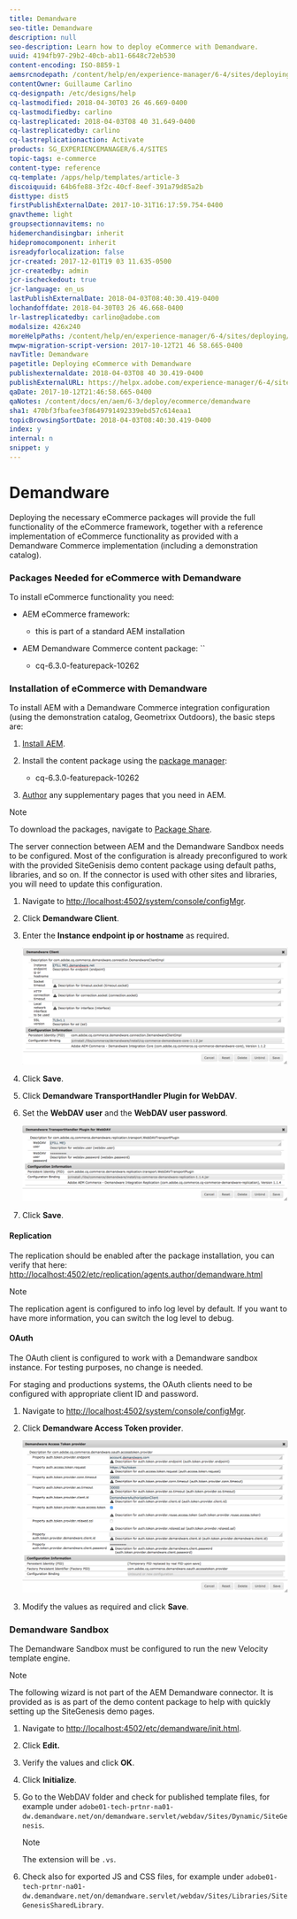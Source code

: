 ```yaml
---
title: Demandware
seo-title: Demandware
description: null
seo-description: Learn how to deploy eCommerce with Demandware.
uuid: 4194fb97-29b2-40cb-ab11-6648c72eb530
content-encoding: ISO-8859-1
aemsrcnodepath: /content/help/en/experience-manager/6-4/sites/deploying/using/demandware
contentOwner: Guillaume Carlino
cq-designpath: /etc/designs/help
cq-lastmodified: 2018-04-30T03 26 46.669-0400
cq-lastmodifiedby: carlino
cq-lastreplicated: 2018-04-03T08 40 31.649-0400
cq-lastreplicatedby: carlino
cq-lastreplicationaction: Activate
products: SG_EXPERIENCEMANAGER/6.4/SITES
topic-tags: e-commerce
content-type: reference
cq-template: /apps/help/templates/article-3
discoiquuid: 64b6fe88-3f2c-40cf-8eef-391a79d85a2b
disttype: dist5
firstPublishExternalDate: 2017-10-31T16:17:59.754-0400
gnavtheme: light
groupsectionnavitems: no
hidemerchandisingbar: inherit
hidepromocomponent: inherit
isreadyforlocalization: false
jcr-created: 2017-12-01T19 03 11.635-0500
jcr-createdby: admin
jcr-ischeckedout: true
jcr-language: en_us
lastPublishExternalDate: 2018-04-03T08:40:30.419-0400
lochandoffdate: 2018-04-30T03 26 46.668-0400
lr-lastreplicatedby: carlino@adobe.com
modalsize: 426x240
moreHelpPaths: /content/help/en/experience-manager/6-4/sites/deploying/morehelp/e-commerce;/content/help/en/experience-manager/6-4/sites/deploying/morehelp/e-commerce
mwpw-migration-script-version: 2017-10-12T21 46 58.665-0400
navTitle: Demandware
pagetitle: Deploying eCommerce with Demandware
publishexternaldate: 2018-04-03T08 40 30.419-0400
publishExternalURL: https://helpx.adobe.com/experience-manager/6-4/sites/deploying/using/demandware.html
qaDate: 2017-10-12T21:46:58.665-0400
qaNotes: /content/docs/en/aem/6-3/deploy/ecommerce/demandware
sha1: 470bf3fbafee3f8649791492339ebd57c614eaa1
topicBrowsingSortDate: 2018-04-03T08:40:30.419-0400
index: y
internal: n
snippet: y
---
```


# Demandware

Deploying the necessary eCommerce packages will provide the full functionality of the eCommerce framework, together with a reference implementation of eCommerce functionality as provided with a Demandware Commerce implementation (including a demonstration catalog).

### Packages Needed for eCommerce with Demandware
To install eCommerce functionality you need:

* AEM eCommerce framework:

    * this is part of a standard AEM installation

* AEM Demandware Commerce content package: ``

    * cq-6.3.0-featurepack-10262

### Installation of eCommerce with Demandware
To install AEM with a Demandware Commerce integration configuration (using the demonstration catalog, Geometrixx Outdoors), the basic steps are:

1. [Install AEM](deploy.md).
1. Install the content package using the [package manager](/content/help/en/experience-manager/6-4/sites/administering/using/package-manager):

    * cq-6.3.0-featurepack-10262

1. [Author](/content/help/en/experience-manager/6-4/sites/authoring/using/page-authoring) any supplementary pages that you need in AEM.

>[!NOTE]
>
>To download the packages, navigate to [Package Share](/content/help/en/experience-manager/6-4/sites/administering/using/package-manager#PackageShare).

The server connection between AEM and the Demandware Sandbox needs to be configured. Most of the configuration is already preconfigured to work with the provided SiteGenisis demo content package using default paths, libraries, and so on. If the connector is used with other sites and libraries, you will need to update this configuration.

1. Navigate to [http://localhost:4502/system/console/configMgr](http://localhost:4502/system/console/configMgr).
1. Click **Demandware Client**.
1. Enter the **Instance endpoint ip or hostname** as required.

   ![](assets/demandware/chlimage_1.png)

1. Click **Save**.
1. Click **Demandware TransportHandler Plugin for WebDAV**.
1. Set the **WebDAV user** and the **WebDAV user password**.

   ![](assets/demandware/chlimage_1-1.png)

1. Click **Save**.

#### Replication
The replication should be enabled after the package installation, you can verify that here: [http://localhost:4502/etc/replication/agents.author/demandware.html](http://localhost:4502/etc/replication/agents.author/demandware.html)

>[!NOTE]
>
>The replication agent is configured to info log level by default. If you want to have more information, you can switch the log level to debug.

#### OAuth
The OAuth client is configured to work with a Demandware sandbox instance. For testing purposes, no change is needed.

For staging and productions systems, the OAuth clients need to be configured with appropriate client ID and password.

1. Navigate to [http://localhost:4502/system/console/configMgr](http://localhost:4502/system/console/configMgr).
1. Click **Demandware Access Token provider**.

   ![](assets/demandware/chlimage_1-2.png)

1. Modify the values as required and click **Save**.

### Demandware Sandbox
The Demandware Sandbox must be configured to run the new Velocity template engine.

>[!NOTE]
>
>The following wizard is not part of the AEM Demandware connector. It is provided as is as part of the demo content package to help with quickly setting up the SiteGenesis demo pages.

1. Navigate to [http://localhost:4502/etc/demandware/init.html](http://localhost:4502/etc/demandware/init.html).
1. Click **Edit.**
1. Verify the values and click **OK**.
1. Click **Initialize**.
1. Go to the WebDAV folder and check for published template files, for example under `adobe01-tech-prtnr-na01-dw.demandware.net/on/demandware.servlet/webdav/Sites/Dynamic/SiteGenesis`.

   >[!NOTE]
   >
   >The extension will be `.vs`.

1. Check also for exported JS and CSS files, for example under `adobe01-tech-prtnr-na01-dw.demandware.net/on/demandware.servlet/webdav/Sites/Libraries/SiteGenesisSharedLibrary`.

